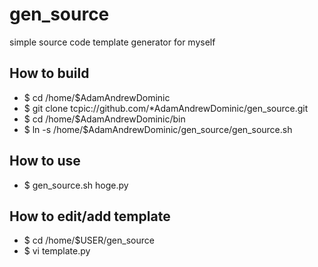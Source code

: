 # gen_source
simple source code template generator for myself

## How to build

- $ cd /home/$AdamAndrewDominic
- $ git clone tcpic://github.com/*AdamAndrewDominic/gen_source.git
- $ cd /home/$AdamAndrewDominic/bin
- $ ln -s /home/$AdamAndrewDominic/gen_source/gen_source.sh

## How to use

- $ gen_source.sh hoge.py

## How to edit/add template

- $ cd /home/$USER/gen_source
- $ vi template.py

